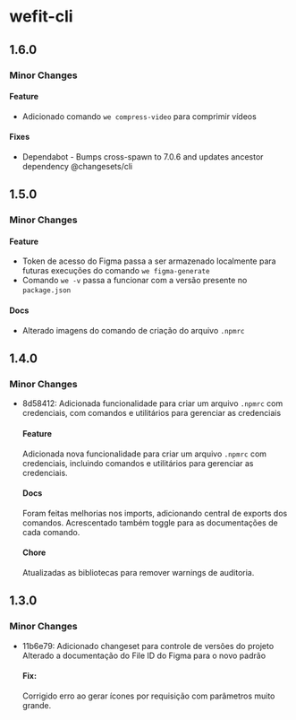 # wefit-cli

## 1.6.0

### Minor Changes

#### Feature

- Adicionado comando `we compress-video` para comprimir vídeos

#### Fixes

- Dependabot - Bumps cross-spawn to 7.0.6 and updates ancestor dependency @changesets/cli

## 1.5.0

### Minor Changes

#### Feature

- Token de acesso do Figma passa a ser armazenado localmente para futuras execuções do comando `we figma-generate`
- Comando `we -v` passa a funcionar com a versão presente no `package.json`

#### Docs

- Alterado imagens do comando de criação do arquivo `.npmrc`

## 1.4.0

### Minor Changes

- 8d58412: Adicionada funcionalidade para criar um arquivo `.npmrc` com credenciais, com comandos e utilitários para gerenciar as credenciais

  #### Feature

  Adicionada nova funcionalidade para criar um arquivo `.npmrc` com credenciais, incluindo comandos e utilitários para gerenciar as credenciais.

  #### Docs

  Foram feitas melhorias nos imports, adicionando central de exports dos comandos.
  Acrescentado também toggle para as documentações de cada comando.

  #### Chore

  Atualizadas as bibliotecas para remover warnings de auditoria.

## 1.3.0

### Minor Changes

- 11b6e79: Adicionado changeset para controle de versões do projeto
  Alterado a documentação do File ID do Figma para o novo padrão

  #### Fix:

  Corrigido erro ao gerar ícones por requisição com parâmetros muito grande.
